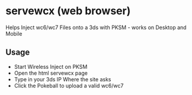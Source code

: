 # servewcx (web browser)
Helps Inject wc6/wc7 Files onto a 3ds with PKSM - works on Desktop and Mobile

## Usage
* Start Wireless Inject on PKSM
* Open the html servewcx page
* Type in your 3ds IP Where the site asks
* Click the Pokeball to upload a valid wc6/wc7
